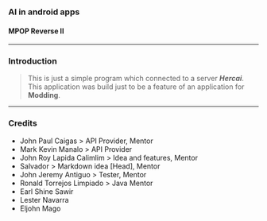 ### AI in android apps
#### MPOP Reverse II

---
### Introduction
> This is just a simple program which connected to a server ***Hercai***. This application was build just to be a feature of an application for **Modding**.

---
### Credits
* John Paul Caigas > API Provider, Mentor
* Mark Kevin Manalo > API Provider
* John Roy Lapida Calimlim > Idea and features, Mentor
* Salvador > Markdown idea [Head], Mentor
* John Jeremy Antiguo > Tester, Mentor
* Ronald Torrejos Limpiado > Java Mentor
* Earl Shine Sawir
* Lester Navarra
* Eljohn Mago
